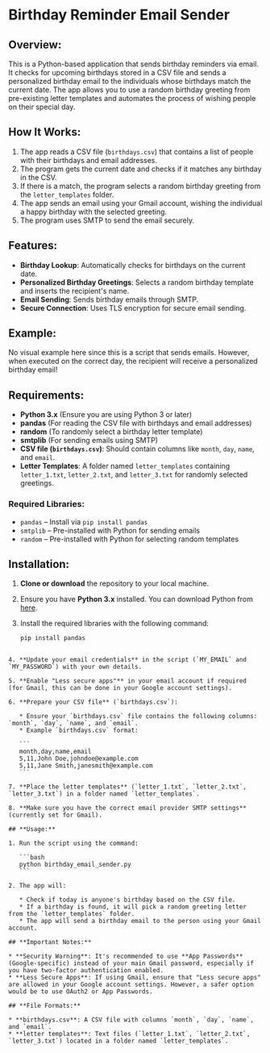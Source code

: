 # **Birthday Reminder Email Sender**

## **Overview:**
This is a Python-based application that sends birthday reminders via email. It checks for upcoming birthdays stored in a CSV file and sends a personalized birthday email to the individuals whose birthdays match the current date. The app allows you to use a random birthday greeting from pre-existing letter templates and automates the process of wishing people on their special day.

## **How It Works:**
1. The app reads a CSV file (`birthdays.csv`) that contains a list of people with their birthdays and email addresses.
2. The program gets the current date and checks if it matches any birthday in the CSV.
3. If there is a match, the program selects a random birthday greeting from the `letter_templates` folder.
4. The app sends an email using your Gmail account, wishing the individual a happy birthday with the selected greeting.
5. The program uses SMTP to send the email securely.

## **Features:**
- **Birthday Lookup**: Automatically checks for birthdays on the current date.
- **Personalized Birthday Greetings**: Selects a random birthday template and inserts the recipient's name.
- **Email Sending**: Sends birthday emails through SMTP.
- **Secure Connection**: Uses TLS encryption for secure email sending.

## **Example:**
No visual example here since this is a script that sends emails. However, when executed on the correct day, the recipient will receive a personalized birthday email!

## **Requirements:**
- **Python 3.x** (Ensure you are using Python 3 or later)
- **pandas** (For reading the CSV file with birthdays and email addresses)
- **random** (To randomly select a birthday letter template)
- **smtplib** (For sending emails using SMTP)
- **CSV file (`birthdays.csv`)**: Should contain columns like `month`, `day`, `name`, and `email`.
- **Letter Templates**: A folder named `letter_templates` containing `letter_1.txt`, `letter_2.txt`, and `letter_3.txt` for randomly selected greetings.

### Required Libraries:
- `pandas` – Install via `pip install pandas`
- `smtplib` – Pre-installed with Python for sending emails
- `random` – Pre-installed with Python for selecting random templates

## **Installation:**

1. **Clone or download** the repository to your local machine.
2. Ensure you have **Python 3.x** installed. You can download Python from [here](https://www.python.org/downloads/).
3. Install the required libraries with the following command:

   ```bash
   pip install pandas
````

4. **Update your email credentials** in the script (`MY_EMAIL` and `MY_PASSWORD`) with your own details.

5. **Enable "Less secure apps"** in your email account if required (for Gmail, this can be done in your Google account settings).

6. **Prepare your CSV file** (`birthdays.csv`):

   * Ensure your `birthdays.csv` file contains the following columns: `month`, `day`, `name`, and `email`.
   * Example `birthdays.csv` format:

   ```
   month,day,name,email
   5,11,John Doe,johndoe@example.com
   5,11,Jane Smith,janesmith@example.com
   ```

7. **Place the letter templates** (`letter_1.txt`, `letter_2.txt`, `letter_3.txt`) in a folder named `letter_templates`.

8. **Make sure you have the correct email provider SMTP settings** (currently set for Gmail).

## **Usage:**

1. Run the script using the command:

   ```bash
   python birthday_email_sender.py
   ```

2. The app will:

   * Check if today is anyone's birthday based on the CSV file.
   * If a birthday is found, it will pick a random greeting letter from the `letter_templates` folder.
   * The app will send a birthday email to the person using your Gmail account.

## **Important Notes:**

* **Security Warning**: It's recommended to use **App Passwords** (Google-specific) instead of your main Gmail password, especially if you have two-factor authentication enabled.
* **Less Secure Apps**: If using Gmail, ensure that "Less secure apps" are allowed in your Google account settings. However, a safer option would be to use OAuth2 or App Passwords.

## **File Formats:**

* **birthdays.csv**: A CSV file with columns `month`, `day`, `name`, and `email`.
* **letter templates**: Text files (`letter_1.txt`, `letter_2.txt`, `letter_3.txt`) located in a folder named `letter_templates`.

